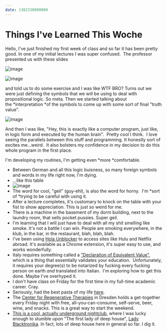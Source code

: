 ```yaml
---
date: 1382338800000
---
```



Things I've Learned This Woche
==============================

Hello, I've just finished my first week of class and so far it has been
pretty good. In one of my initial lectures I was super confused.  The
professor presented us with these slides

![image](https://66.media.tumblr.com/02edd77cbe046dbd2a8f0960f77b505f/tumblr_inline_mv0psjv5VQ1rctsd6.png)

![image](https://66.media.tumblr.com/9ca4ade2da93880716e341deac0d838a/tumblr_inline_mv0pssdxtY1rctsd6.png)

and told us to do some exercise and I was like WTF BRO? Turns out we
were just defining the symbols that we will be using to deal with
propositional logic. So meta. Then we started talking about
the *interpretation *of the symbols to come up with some sort of final
"truth value".  

![image](https://66.media.tumblr.com/b50d09f413366eb25645c64e099f47aa/tumblr_inline_mv0py7ynZ71rctsd6.png)

And then I was like, "Hey, this is exactly like a computer program, just
like, in logic form and executed by the human brain".  Pretty cool I
think.  I love seeing the parallels between this stuff and programming.
It honestly sort of excites me...weird.  It also bolsters my confidence
in my decision to do this whole program in the first place. 

I'm developing my routines, I'm getting even *more *comfortable.

-   Between German and all this logic buisness, so many foreign symbols
    and words in my life right now, I'm dying.
-   ...like this table
-   ![image](https://66.media.tumblr.com/d22df7ef9ba346469c5f2dd019be1f30/tumblr_inline_mv0pnf07481rctsd6.png)
-   The word for cool, "geil" (guy-ehl), is also the word for horny.
     I\'m *sort of *trying to be careful with using it.
-   After a lecture completes, it's customary to knock on the table with
    your fist to show appreciation. This is just so weird for me.
-   There is a machine in the basement of my dorm building, next to the
    laundry room, that sells pocket pussies. Super geil.
-   I'm learning that I will just have to deal with all my shit smelling
    like smoke. It's not a battle I can win. People are smoking
    everywhere, in the klub, in the bar, in the restaurant, blah, blah,
    blah.  
-   I've been using [Hola Unblocker](https://hola.org/) to access sites
    like Hulu and Netflix abroad. It's available as a Chrome extension,
    it's super easy to use, and works wonderfully.
-   Italy requires something called a ["Declaration of Equivalent
    Value"](http://www.study-in-italy.it/studying/info-07.html), which
    is a thing that essentially validates your education.
     Unfortunately, it requires your degree(s) to be notarized by
    fucking every fucking person on earth *and* translated into Italian.
     I'm exploring how to get this done. Maybe I've overhyped it.
-   I don't have class on Friday for the first time in my full-time
    academic career. Cray.
-   Seriously, had the best pasta of my life
    [here](https://www.google.com/maps/preview#!data=!1m4!1m3!1d3033!2d13.7541004!3d51.0662245!4m29!2m11!1m10!1s0x0%3A0x299e6f5ab7abedd7!3m8!1m3!1d26081603!2d-95.677068!3d37.0625!3m2!1i1024!2i768!4f13.1!5m16!2m15!1m14!1s0x872ba2800ed6ddab%3A0x9cbf3c818ebdaff9!2sSapori+d%60Italia!3m8!1m3!1d26081603!2d-95.677068!3d37.0625!3m2!1i1024!2i768!4f13.1!4m2!3d33.594766!4d-111.713434). 
-   The [Center for Regenerative Therapies](http://www.crt-dresden.de/)
    in Dresden holds a get-together every Friday night with free,
    all-you-can-consume, self-serve, beer, wine, and snacks. This is a
    great way to start the weekend.
-   [This is a cool, actually underground
    nightclub](http://www.sabotage-dresden.de/), where I was lucky
    enough to stumble upon "The first lady of deep house", [Lady
    Blacktronika](https://soundcloud.com/msladyblacktronika). In fact,
    lots of deep house here in general so far. I dig it.

